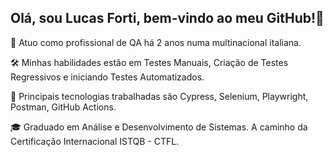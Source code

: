 ## Olá, sou Lucas Forti, bem-vindo ao meu GitHub!👋

🎯 Atuo como profissional de QA há 2 anos numa multinacional italiana.

🛠️ Minhas habilidades estão em Testes Manuais, Criação de Testes Regressivos e iniciando Testes Automatizados.

🚀 Principais tecnologias trabalhadas são Cypress, Selenium, Playwright, Postman, GitHub Actions.

🎓 Graduado em Análise e Desenvolvimento de Sistemas. A caminho da Certificação Internacional ISTQB - CTFL.

<!--
**Lucasforti/Lucasforti** is a ✨ _special_ ✨ repository because its `README.md` (this file) appears on your GitHub profile.

Here are some ideas to get you started:

- 🔭 I’m currently working on ...
- 🌱 I’m currently learning ...
- 👯 I’m looking to collaborate on ...
- 🤔 I’m looking for help with ...
- 💬 Ask me about ...
- 📫 How to reach me: ...
- 😄 Pronouns: ...
- ⚡ Fun fact: ...
-->
